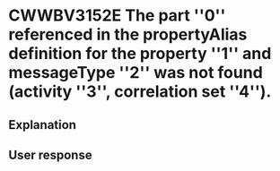 # CWWBV3152E The part ''0'' referenced in the propertyAlias definition for the property ''1'' and messageType ''2'' was not found (activity ''3'', correlation set ''4'').

## Explanation

## User response